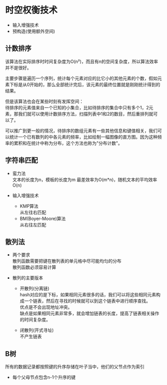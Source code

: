 # 时空权衡技术    

* 输入增强技术    
* 预构造(使用额外空间)


## 计数排序        

该算法在实际排序时时间复杂度为O(n²)，而且有n的空间复杂度，所以算法效率并不是很好。   

主要步骤是遍历一个序列，统计每个元素对应的比它小的其他元素的个数，假如元素下标是从0开始的，那么全部统计完后，该元素的最终位置就是刚刚统计得到的结果。      

但是该算法也会在某些时刻有发挥空间：  
待排序的元素值来自一个已知的小集合，比如待排序的集合中只有多个1，2元素，那我们就可以使用计数排序方法，扫描列表中1和2的数目，然后重排列就可以了。   

可以推广到更一般的情况，待排序的数组元素有一些其他信息和键值相关，我们可以统计一个已有数列的中各元素的频率，比如绘制一幅图像的直方图。因为这种频率的累积和在统计中称为分布，这个方法也称为"分布计数"。     


## 字符串匹配     

* 蛮力法  
    文本的长度为n，模板的长度为m
    最差效率为O(m*n)，随机文本的平均效率O(n)   

* 输入增强技术   
    * KMP算法      
        从左往右匹配    
    * BM(Boyer-Moore)算法    
        从右往左匹配   


## 散列法    

* 两个要求   
    散列函数需要把键在散列表的单元格中尽可能均匀的分布   
    散列函数必须容易计算   

* 散列的主要版本 
    * 开散列(分离链)   
        hash对应的是下标，如果相同元素很多的话，我们可以将这些相同元素构成一个链表，然后在寻找的时候就可以到这个链表中进行顺序查找。  
        优点是不会出现地址冲突。  
        缺点是如果相同元素非常多，就会增加链表的长度，提高了链表相关操作的时间复杂度。   

    * 闭散列(开式寻址)   
        不产生链表   

## B树   

所有的数据记录都按照键的升序存储在叶子当中，他们的父节点作为索引    
* 每个父母节点包含n-1个升序的键   




